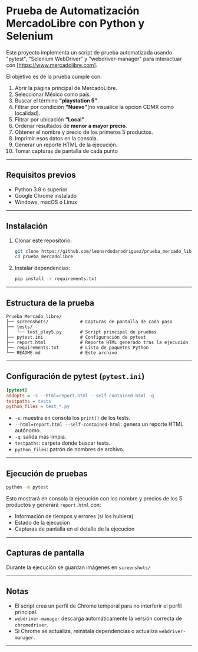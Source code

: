 # Prueba de Automatización MercadoLibre con Python y Selenium

Este proyecto implementa un script de prueba automatizada usando "pytest", "Selenium WebDriver" y "webdriver-manager" para interactuar con [https://www.mercadolibre.com]. 

El objetivo es de la prueba cumple con:

1. Abrir la página principal de MercadoLibre.
2. Seleccionar México como país.
3. Buscar el término **"playstation 5"**.
4. Filtrar por condición **"Nuevo"**(no visualice la opcion CDMX como localidad).
5. Filtrar por ubicación **"Local"**.
6. Ordenar resultados de **menor a mayor precio**.
7. Obtener el nombre y precio de los primeros 5 productos.
8. Imprimir esos datos en la consola.
9. Generar un reporte HTML de la ejecución.
10. Tomar capturas de pantalla de cada punto

---

## Requisitos previos

* Python 3.8 o superior
* Google Chrome instalado
* Windows, macOS o Linux

---

## Instalación

1. Clonar este repositorio:

   ```bash
   git clone https://github.com/leonardodarodriguez/prueba_mercado_libre.git
   cd prueba_mercadolibre
   ```

2. Instalar dependencias:

   ```bash
   pip install -r requirements.txt
   ```

---

## Estructura de la prueba

```
Prueba_Mercado_libre/
├── screenshots/            # Capturas de pantalla de cada paso
├── tests/
│   └── test_play5.py       # Script principal de pruebas
├── pytest.ini              # Configuración de pytest 
├── report.html             # Reporte HTML generado tras la ejecución
├── requirements.txt        # Lista de paquetes Python
└── README.md               # Este archivo
```

---

## Configuración de pytest (`pytest.ini`)

```ini
[pytest]
addopts = -s --html=report.html --self-contained-html -q
testpaths = tests
python_files = test_*.py
```

* `-s`: muestra en consola los `print()` de los tests.
* `--html=report.html --self-contained-html`: genera un reporte HTML autónomo.
* `-q`: salida más limpia.
* `testpaths`: carpeta donde buscar tests.
* `python_files`: patrón de nombres de archivo.

---

## Ejecución de pruebas

```bash
python -m pytest
```

Esto mostrará en consola la ejecución con los nombre y precios de los 5 productos y generará `report.html` con:

* Información de tiempos y errores (si los hubiera)
* Estado de la ejecucion 
* Capturas de pantalla en el detalle de la ejecucion 

---

## Capturas de pantalla

Durante la ejecución se guardan imágenes en `screenshots/` 

---

## Notas

* El script crea un perfil de Chrome temporal para no interferir el perfil principal.
* `webdriver-manager` descarga automáticamente la versión correcta de `chromedriver`.
* Si Chrome se actualiza, reinstala dependencias o actualiza `webdriver-manager`.

---

